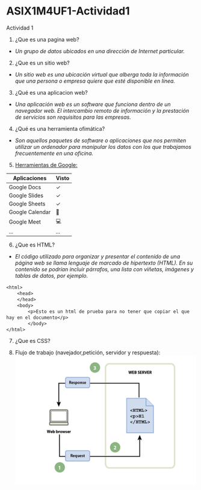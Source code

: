 # ASIX1M4UF1-Actividad1
Actividad 1
1. ¿Que es una pagina web?
- *Un grupo de datos ubicados en una dirección de Internet particular.*

2. ¿Que es un sitio web?
- *Un sitio web es una ubicación virtual que alberga toda la información que una persona o empresa quiere que esté disponible en línea.*

3. ¿Qué es una aplicacion web?
- *Una aplicación web es un software que funciona dentro de un navegador web. El intercambio remoto de información y la prestación de servicios son requisitos para las empresas.*

4. ¿Qué es una herramienta ofimática?
- *Son aquellos paquetes de software o aplicaciones que nos permiten utilizar un ordenador para manipular los datos con los que trabajamos frecuentemente en una oficina.*

5. [Herramientas de Google:](https://google.com "enlace a google")

|**Aplicaciones**|**Visto**|
|--------------|-----|
|Google Docs|✓|
|Google Slides|✓|
|Google Sheets|✓|
|Google Calendar|📅|
|Google Meet|💻|
|...|...|

6. ¿Que es HTML?
- *El código utilizado para organizar y presentar el contenido de una página web se llama lenguaje de marcado de hipertexto (HTML). En su contenido se podrían incluir párrafos, una lista con viñetas, imágenes y tablas de datos, por ejemplo.*

```
<html>
    <head>
    </head>
    <body>
        <p>Esto es un html de prueba para no tener que copiar el que hay en el documento</p>
        </body>
</html>
```
7. ¿Que es CSS?

8. Flujo de trabajo (navejador,petición, servidor y respuesta):
![Imagen del flujo](https://github.com/MarcosJesuites/ASIX1M4UF1-Actividad1/blob/40423b1011971970f6cbff718dbac77496beae5a/Flujo%20de%20Primera%20actvidad.png "flujo")
